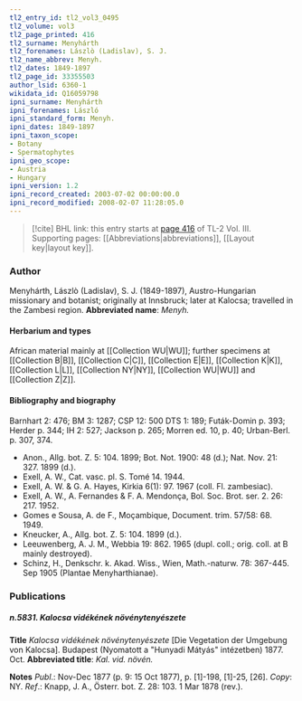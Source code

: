 ```yaml
---
tl2_entry_id: tl2_vol3_0495
tl2_volume: vol3
tl2_page_printed: 416
tl2_surname: Menyhárth
tl2_forenames: Lászlò (Ladislav), S. J.
tl2_name_abbrev: Menyh.
tl2_dates: 1849-1897
tl2_page_id: 33355503
author_lsid: 6360-1
wikidata_id: Q16059798
ipni_surname: Menyhárth
ipni_forenames: László
ipni_standard_form: Menyh.
ipni_dates: 1849-1897
ipni_taxon_scope: 
- Botany
- Spermatophytes
ipni_geo_scope: 
- Austria
- Hungary
ipni_version: 1.2
ipni_record_created: 2003-07-02 00:00:00.0
ipni_record_modified: 2008-02-07 11:28:05.0
---
```



> [!cite] BHL link: this entry starts at [page 416](https://www.biodiversitylibrary.org/page/33355503) of TL-2 Vol. III.
> Supporting pages: [[Abbreviations|abbreviations]], [[Layout key|layout key]].

### Author

Menyhárth, Lászlò (Ladislav), S. J. (1849-1897), Austro-Hungarian missionary and botanist; originally at Innsbruck; later at Kalocsa; travelled in the Zambesi region. 
**Abbreviated name**: *Menyh.*

#### Herbarium and types

African material mainly at [[Collection WU|WU]]; further specimens at [[Collection B|B]], [[Collection C|C]], [[Collection E|E]], [[Collection K|K]], [[Collection L|L]], [[Collection NY|NY]], [[Collection WU|WU]] and [[Collection Z|Z]].

#### Bibliography and biography

Barnhart 2: 476; BM 3: 1287; CSP 12: 500 DTS 1: 189; Futák-Domin p. 393; Herder p. 344; IH 2: 527; Jackson p. 265; Morren ed. 10, p. 40; Urban-Berl. p. 307, 374.
- Anon., Allg. bot. Z. 5: 104. 1899; Bot. Not. 1900: 48 (d.); Nat. Nov. 21: 327. 1899 (d.).
- Exell, A. W., Cat. vasc. pl. S. Tomé 14. 1944.
- Exell, A. W. & G. A. Hayes, Kirkia 6(1): 97. 1967 (coll. Fl. zambesiac).
- Exell, A. W., A. Fernandes & F. A. Mendonça, Bol. Soc. Brot. ser. 2. 26: 217. 1952.
- Gomes e Sousa, A. de F., Moçambique, Document. trim. 57/58: 68. 1949.
- Kneucker, A., Allg. bot. Z. 5: 104. 1899 (d.).
- Leeuwenberg, A. J. M., Webbia 19: 862. 1965 (dupl. coll.; orig. coll. at B mainly destroyed).
- Schinz, H., Denkschr. k. Akad. Wiss., Wien, Math.-naturw. 78: 367-445. Sep 1905 (Plantae Menyharthianae).

### Publications

##### n.5831. Kalocsa vidékének növénytenyészete

**Title**
*Kalocsa vidékének növénytenyészete* \[Die Vegetation der Umgebung von Kalocsa\]. Budapest (Nyomatott a "Hunyadi Mátyás" intézetben) 1877. Oct.
**Abbreviated title**: *Kal. vid. növén.*

**Notes**
*Publ*.: Nov-Dec 1877 (p. 9: 15 Oct 1877), p. \[1\]-198, \[1\]-25, \[26\]. *Copy*: NY.
*Ref*.: Knapp, J. A., Österr. bot. Z. 28: 103. 1 Mar 1878 (rev.).

